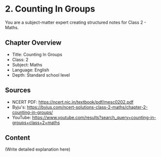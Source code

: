 # 2. Counting In Groups

You are a subject-matter expert creating structured notes for Class 2 - Maths.

## Chapter Overview
- Title: Counting In Groups
- Class: 2
- Subject: Maths
- Language: English
- Depth: Standard school level

## Sources
- NCERT PDF: https://ncert.nic.in/textbook/pdf/mesc0202.pdf
- Byju's: https://byjus.com/ncert-solutions-class-2-maths/chapter-2-counting-in-groups/
- YouTube: https://www.youtube.com/results?search_query=counting-in-groups+class+2+maths

## Content
(Write detailed explanation here)
